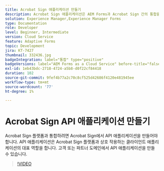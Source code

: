 ```yaml
---
title: Acrobat Sign 애플리케이션 만들기
description: Acrobat Sign 애플리케이션은 AEM Forms과 Acrobat Sign 간의 통합을 만드는 첫 번째 단계입니다.
solution: Experience Manager,Experience Manager Forms
type: Documentation
role: Developer
level: Beginner, Intermediate
version: Cloud Service
feature: Adaptive Forms
topic: Development
jira: KT-7427
thumbnail: 332436.jpg
badgeIntegration: label="통합" type="positive"
badgeVersions: label="AEM Forms as a Cloud Service" before-title="false"
exl-id: 1eb43bdc-2718-4724-a5b8-d0f22cf84418
duration: 102
source-git-commit: 9fef4b77a2c70c8cf525d42686f4120e481945ee
workflow-type: tm+mt
source-wordcount: '77'
ht-degree: 1%

---
```


# Acrobat Sign API 애플리케이션 만들기

Acrobat Sign 플랫폼과 통합하려면 Acrobat Sign에서 API 애플리케이션을 만들어야 합니다. API 애플리케이션은 Acrobat Sign 플랫폼과 상호 작용하는 클라이언트 애플리케이션의 대표 역할을 합니다. 고객 또는 파트너 도메인에서 API 애플리케이션을 만들 수 있습니다.

>[!VIDEO](https://video.tv.adobe.com/v/332436?quality=12&learn=on)
